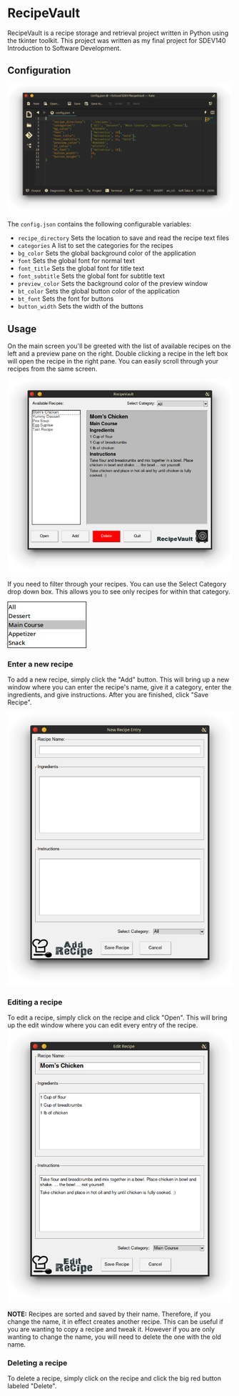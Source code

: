 # RecipeVault

RecipeVault is a recipe storage and retrieval project written in Python using
the tkinter toolkit. This project was written as my final project for SDEV140
Introduction to Software Development.

## Configuration

![Main Screen](images/Screenshot_config.png)

The `config.json` contains the following configurable variables:

- `recipe_directory` Sets the location to save and read the recipe text files
- `categories`       A list to set the categories for the recipes
- `bg_color`         Sets the global background color of the application
- `font`             Sets the global font for normal text
- `font_title`       Sets the global font for title text
- `font_subtitle`    Sets the global font for subtitle text
- `preview_color`    Sets the background color of the preview window
- `bt_color`         Sets the global button color of the application
- `bt_font`          Sets the font for buttons
- `button_width`     Sets the width of the buttons

## Usage
On the main screen you'll be greeted with the list of available recipes on the left and a preview pane
on the right. Double clicking a recipe in the left box will open the recipe in the right pane. You can
easily scroll through your recipes from the same screen.

![Main Screen](images/Screenshot_main.png)

If you need to filter through your recipes. You can use the Select Category drop down box.  This allows
you to see only recipes for within that category.

![Category](images/screenshot_categories.png)

### Enter a new recipe
To add a new recipe, simply click the "Add" button. This will bring up a new window where you can enter
the recipe's name, give it a category, enter the ingredients, and give instructions. After you are
finished, click "Save Recipe".

![Add Recipe](images/Screenshot_add_recipe.png)

### Editing a recipe
To edit a recipe, simply click on the recipe and click "Open". This will bring up the edit window where
you can edit every entry of the recipe. ![Edit Recipe](images/Screenshot_edit_recipe.png)

**NOTE:** Recipes are sorted and saved by their name. Therefore, if
you change the name, it in effect creates another recipe. This can be useful if you are wanting to copy
a recipe and tweak it. However if you are only wanting to change the name, you will need to delete the
one with the old name.

### Deleting a recipe
To delete a recipe, simply click on the recipe and click the big red button labeled "Delete".
